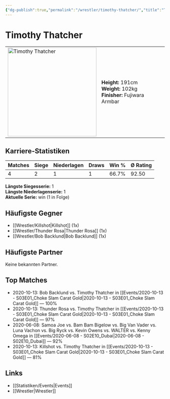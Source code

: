 ```yaml
---
{"dg-publish":true,"permalink":"/wrestler/timothy-thatcher/","title":"Timothy Thatcher","tags":["wrestler"],"noteIcon":""}
---
```



# Timothy Thatcher

<table>
        <tr>
        <td><img src="https://github.com/CptSpaulding1980/choke-slam-wrestling/releases/download/images/Timothy_Thatcher.png" width="280" alt="Timothy Thatcher"></td>
        <td>
        <b>Height:</b> 191cm<br>
        <b>Weight:</b> 102kg<br>
        <b>Finisher:</b> Fujiwara Armbar<br>
        </td>
        </tr>
        </table>
        
## Karriere-Statistiken

| Matches | Siege | Niederlagen | Draws | Win % | Ø Rating |
|---------|-------|-------------|-------|-------|-----------|
| 4 | 2 | 1 | 1 | 66.7% | 92.50 |

**Längste Siegesserie:** 1<br>**Längste Niederlagenserie:** 1<br>**Aktuelle Serie:** win (1 in Folge)


## Häufigste Gegner
- [[Wrestler/Killshot\|Killshot]] (1x)
- [[Wrestler/Thunder Rosa\|Thunder Rosa]] (1x)
- [[Wrestler/Bob Backlund\|Bob Backlund]] (1x)

## Häufigste Partner
Keine bekannten Partner.

## Top Matches
- 2020-10-13: Bob Backlund vs. Timothy Thatcher in [[Events/2020-10-13 - S03E01_Choke Slam Carat Gold\|2020-10-13 - S03E01_Choke Slam Carat Gold]] — 100%
- 2020-10-13: Thunder Rosa vs. Timothy Thatcher in [[Events/2020-10-13 - S03E01_Choke Slam Carat Gold\|2020-10-13 - S03E01_Choke Slam Carat Gold]] — 97%
- 2020-06-08: Samoa Joe vs. Bam Bam Bigelow vs. Big Van Vader vs. Luna Vachon vs. Big Ryck vs. Kevin Owens vs. WALTER vs. Kenny Omega in [[Events/2020-06-08 - S02E10_Dubai\|2020-06-08 - S02E10_Dubai]] — 92%
- 2020-10-13: Killshot vs. Timothy Thatcher in [[Events/2020-10-13 - S03E01_Choke Slam Carat Gold\|2020-10-13 - S03E01_Choke Slam Carat Gold]] — 81%

## Links
- [[Statistiken/Events\|Events]]
- [[Wrestler\|Wrestler]]
